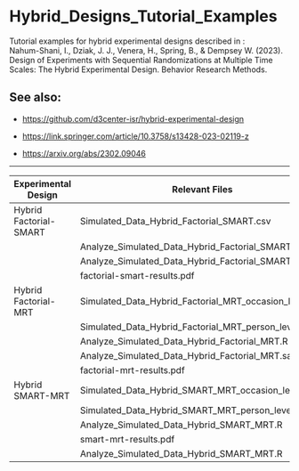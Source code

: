 # Hybrid_Designs_Tutorial_Examples
Tutorial examples for hybrid experimental designs described in :  
Nahum-Shani, I., Dziak, J. J., Venera, H., Spring, B., & Dempsey W. (2023). 
Design of Experiments with Sequential Randomizations at Multiple Time Scales: 
The Hybrid Experimental Design. Behavior Research Methods.


## See also:

- https://github.com/d3center-isr/hybrid-experimental-design

- https://link.springer.com/article/10.3758/s13428-023-02119-z

- https://arxiv.org/abs/2302.09046

---
| Experimental Design | Relevant Files | 
| --- | --- |
| Hybrid Factorial-SMART | Simulated_Data_Hybrid_Factorial_SMART.csv |
| | Analyze_Simulated_Data_Hybrid_Factorial_SMART.R |
| | Analyze_Simulated_Data_Hybrid_Factorial_SMART.sas |
| | factorial-smart-results.pdf | 
| Hybrid Factorial-MRT | Simulated_Data_Hybrid_Factorial_MRT_occasion_level.csv | 
| | Simulated_Data_Hybrid_Factorial_MRT_person_level.csv | 
| | Analyze_Simulated_Data_Hybrid_Factorial_MRT.R | 
| | Analyze_Simulated_Data_Hybrid_Factorial_MRT.sas | 
| | factorial-mrt-results.pdf | 
| Hybrid SMART-MRT | Simulated_Data_Hybrid_SMART_MRT_occasion_level.csv | 
| | Simulated_Data_Hybrid_SMART_MRT_person_level.csv | 
| | Analyze_Simulated_Data_Hybrid_SMART_MRT.R | 
| | smart-mrt-results.pdf |
| | Analyze_Simulated_Data_Hybrid_SMART_MRT.R | 


